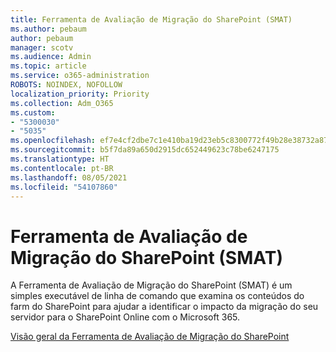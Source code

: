 ```yaml
---
title: Ferramenta de Avaliação de Migração do SharePoint (SMAT)
ms.author: pebaum
author: pebaum
manager: scotv
ms.audience: Admin
ms.topic: article
ms.service: o365-administration
ROBOTS: NOINDEX, NOFOLLOW
localization_priority: Priority
ms.collection: Adm_O365
ms.custom:
- "5300030"
- "5035"
ms.openlocfilehash: ef7e4cf2dbe7c1e410ba19d23eb5c8300772f49b28e38732a87722259b46f02d
ms.sourcegitcommit: b5f7da89a650d2915dc652449623c78be6247175
ms.translationtype: HT
ms.contentlocale: pt-BR
ms.lasthandoff: 08/05/2021
ms.locfileid: "54107860"
---
```

# <a name="sharepoint-migration-assessment-tool-smat"></a>Ferramenta de Avaliação de Migração do SharePoint (SMAT)

A Ferramenta de Avaliação de Migração do SharePoint (SMAT) é um simples executável de linha de comando que examina os conteúdos do farm do SharePoint para ajudar a identificar o impacto da migração do seu servidor para o SharePoint Online com o Microsoft 365.

[Visão geral da Ferramenta de Avaliação de Migração do SharePoint](https://docs.microsoft.com/sharepointmigration/overview-of-the-sharepoint-migration-assessment-tool)
